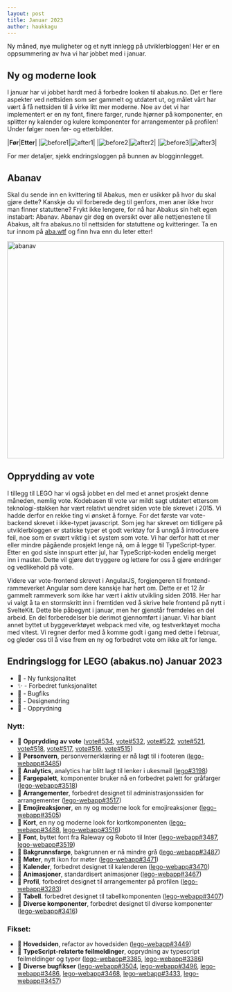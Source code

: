 ```yaml
---
layout: post
title: Januar 2023
author: haukkagu
---
```


Ny måned, nye muligheter og et nytt innlegg på utviklerbloggen! Her er en oppsummering av hva vi har jobbet med i januar.

## Ny og moderne look
I januar har vi jobbet hardt med å forbedre looken til abakus.no. Det er flere aspekter ved nettsiden som ser gammelt og utdatert ut, og målet vårt har vært å få nettsiden til å virke litt mer moderne. Noe av det vi har implementert er en ny font, finere farger, runde hjørner på komponenter, en splitter ny kalender og kulere komponenter for arrangementer på profilen! Under følger noen før- og etterbilder.

|**Før**|**Etter**|
|![before1](/images/posts/2023-02-06-overview-before.png)|![after1](/images/posts/2023-02-06-overview-after.png)|
|![before2](/images/posts/2023-02-06-calendar-before.png)|![after2](/images/posts/2023-02-06-calendar-after.png)|
|![before3](/images/posts/2023-02-06-profile-before.png)|![after3](/images/posts/2023-02-06-profile-after.png)|

For mer detaljer, sjekk endringsloggen på bunnen av blogginnlegget.

## Abanav
Skal du sende inn en kvittering til Abakus, men er usikker på hvor du skal gjøre dette? Kanskje du vil forberede deg til genfors, men aner ikke hvor man finner statuttene? Frykt ikke lengere, for nå har Abakus sin helt egen instabart: Abanav. Abanav gir deg en oversikt over alle nettjenestene til Abakus, alt fra abakus.no til nettsiden for statuttene og kvitteringer. Ta en tur innom på [aba.wtf](https://aba.wtf) og finn hva enn du leter etter!

<img width="500" src="/images/posts/2023-02-06-abanav.png" alt="abanav">


## Opprydding av vote
I tillegg til LEGO har vi også jobbet en del med et annet prosjekt denne måneden, nemlig vote. Kodebasen til vote var mildt sagt utdatert ettersom teknologi-stakken har vært relativt uendret siden vote ble skrevet i 2015. Vi hadde derfor en rekke ting vi ønsket å fornye. For det første var vote-backend skrevet i ikke-typet javascript. Som jeg har skrevet om tidligere på utviklerbloggen er statiske typer et godt verktøy for å unngå å introdusere feil, noe som er svært viktig i et system som vote. Vi har derfor hatt et mer eller mindre pågående prosjekt lenge nå, om å legge til TypeScript-typer. Etter en god siste innspurt etter jul, har TypeScript-koden endelig merget inn i master. Dette vil gjøre det tryggere og lettere for oss å gjøre endringer og vedlikehold på vote.

Videre var vote-frontend skrevet i AngularJS, forgjengeren til frontend-rammeverket Angular som dere kanskje har hørt om. Dette er et 12 år gammelt rammeverk som ikke har vært i aktiv utvikling siden 2018. Her har vi valgt å ta en stormskritt inn i fremtiden ved å skrive hele frontend på nytt i SvelteKit. Dette ble påbegynt i januar, men her gjenstår fremdeles en del arbeid. En del forberedelser ble derimot gjennomført i januar. Vi har blant annet byttet ut byggeverktøyet webpack med vite, og testverktøyet mocha med vitest. Vi regner derfor med å komme godt i gang med dette i februar, og gleder oss til å vise frem en ny og forbedret vote om ikke alt for lenge.

## Endringslogg for LEGO (abakus.no) Januar 2023

- 🚀 - Ny funksjonalitet
- ✨ - Forbedret funksjonalitet
- 🐛 - Bugfiks
- 🎨 - Designendring
- 🧹 - Opprydning

### Nytt:
- 🧹 **Opprydding av vote** ([vote#534](https://github.com/webkom/vote/pull/534), [vote#532](https://github.com/webkom/vote/pull/532), [vote#522](https://github.com/webkom/vote/pull/522), [vote#521](https://github.com/webkom/vote/pull/521), [vote#518](https://github.com/webkom/vote/pull/518), [vote#517](https://github.com/webkom/vote/pull/517), [vote#516](https://github.com/webkom/vote/pull/516), [vote#515](https://github.com/webkom/vote/pull/515))
- 🚀 **Personvern**, personvernerklæring er nå lagt til i footeren ([lego-webapp#3485](https://github.com/webkom/lego-webapp/pull/3485))
- 🚀 **Analytics**, analytics har blitt lagt til lenker i ukesmail ([lego#3198](https://github.com/webkom/lego/pull/3198))
- 🎨 **Fargepalett**, komponenter bruker nå en forbedret palett for gråfarger ([lego-webapp#3518](https://github.com/webkom/lego-webapp/pull/3518))
- 🎨 **Arrangementer**, forbedret designet til administrasjonssiden for arrangementer ([lego-webapp#3517](https://github.com/webkom/lego-webapp/pull/3517))
- 🎨 **Emojireaksjoner**, en ny og moderne look for emojireaksjoner ([lego-webapp#3505](https://github.com/webkom/lego-webapp/pull/3505))
- 🎨 **Kort**, en ny og moderne look for kortkomponenten ([lego-webapp#3488](https://github.com/webkom/lego-webapp/pull/3488), [lego-webapp#3516](https://github.com/webkom/lego-webapp/pull/3516))
- 🎨 **Font**, byttet font fra Raleway og Roboto til Inter ([lego-webapp#3487](https://github.com/webkom/lego-webapp/pull/3487), [lego-webapp#3519](https://github.com/webkom/lego-webapp/pull/3519))
- 🎨 **Bakgrunnsfarge**, bakgrunnen er nå mindre grå ([lego-webapp#3487](https://github.com/webkom/lego-webapp/pull/3487))
- 🎨 **Møter**, nytt ikon for møter ([lego-webapp#3471](https://github.com/webkom/lego-webapp/pull/3471))
- 🎨 **Kalender**, forbedret designet til kalenderen ([lego-webapp#3470](https://github.com/webkom/lego-webapp/pull/3470))
- 🎨 **Animasjoner**, standardisert animasjoner ([lego-webapp#3467](https://github.com/webkom/lego-webapp/pull/3467))
- 🎨 **Profil**, forbedret designet til arrangementer på profilen ([lego-webapp#3283](https://github.com/webkom/lego-webapp/pull/3283))
- 🎨 **Tabell**. forbedret designet til tabellkomponenten ([lego-webapp#3407](https://github.com/webkom/lego-webapp/pull/3407))
- 🎨 **Diverse komponenter**, forbedret designet til diverse komponenter ([lego-webapp#3416](https://github.com/webkom/lego-webapp/pull/3416))

### Fikset:
- 🧹 **Hovedsiden**, refactor av hovedsiden ([lego-webapp#3449](https://github.com/webkom/lego-webapp/pull/3449))
- 🧹 **TypeScript-relaterte feilmeldinger**, opprydning av typescript feilmeldinger og typer ([lego-webapp#3385](https://github.com/webkom/lego-webapp/pull/3385), [lego-webapp#3386](https://github.com/webkom/lego-webapp/pull/3386))
- 🐛 **Diverse bugfikser** ([lego-webapp#3504](https://github.com/webkom/lego-webapp/pull/3504), [lego-webapp#3496](https://github.com/webkom/lego-webapp/pull/3496), [lego-webapp#3486](https://github.com/webkom/lego-webapp/pull/3486), [lego-webapp#3468](https://github.com/webkom/lego-webapp/pull/3468), [lego-webapp#3433](https://github.com/webkom/lego-webapp/pull/3433), [lego-webapp#3457](https://github.com/webkom/lego-webapp/pull/3457))
